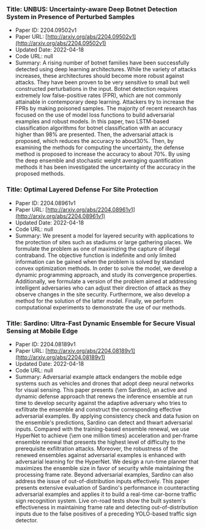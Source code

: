 ### Title: UNBUS: Uncertainty-aware Deep Botnet Detection System in Presence of Perturbed Samples
* Paper ID: 2204.09502v1
* Paper URL: [http://arxiv.org/abs/2204.09502v1](http://arxiv.org/abs/2204.09502v1)
* Updated Date: 2022-04-18
* Code URL: null
* Summary: A rising number of botnet families have been successfully detected using deep
learning architectures. While the variety of attacks increases, these
architectures should become more robust against attacks. They have been proven
to be very sensitive to small but well constructed perturbations in the input.
Botnet detection requires extremely low false-positive rates (FPR), which are
not commonly attainable in contemporary deep learning. Attackers try to
increase the FPRs by making poisoned samples. The majority of recent research
has focused on the use of model loss functions to build adversarial examples
and robust models. In this paper, two LSTM-based classification algorithms for
botnet classification with an accuracy higher than 98\% are presented. Then,
the adversarial attack is proposed, which reduces the accuracy to about30\%.
Then, by examining the methods for computing the uncertainty, the defense
method is proposed to increase the accuracy to about 70\%. By using the deep
ensemble and stochastic weight averaging quantification methods it has been
investigated the uncertainty of the accuracy in the proposed methods.

### Title: Optimal Layered Defense For Site Protection
* Paper ID: 2204.08961v1
* Paper URL: [http://arxiv.org/abs/2204.08961v1](http://arxiv.org/abs/2204.08961v1)
* Updated Date: 2022-04-18
* Code URL: null
* Summary: We present a model for layered security with applications to the protection
of sites such as stadiums or large gathering places. We formulate the problem
as one of maximizing the capture of illegal contraband. The objective function
is indefinite and only limited information can be gained when the problem is
solved by standard convex optimization methods. In order to solve the model, we
develop a dynamic programming approach, and study its convergence properties.
Additionally, we formulate a version of the problem aimed at addressing
intelligent adversaries who can adjust their direction of attack as they
observe changes in the site security. Furthermore, we also develop a method for
the solution of the latter model. Finally, we perform computational experiments
to demonstrate the use of our methods.

### Title: Sardino: Ultra-Fast Dynamic Ensemble for Secure Visual Sensing at Mobile Edge
* Paper ID: 2204.08189v1
* Paper URL: [http://arxiv.org/abs/2204.08189v1](http://arxiv.org/abs/2204.08189v1)
* Updated Date: 2022-04-18
* Code URL: null
* Summary: Adversarial example attack endangers the mobile edge systems such as vehicles
and drones that adopt deep neural networks for visual sensing. This paper
presents {\em Sardino}, an active and dynamic defense approach that renews the
inference ensemble at run time to develop security against the adaptive
adversary who tries to exfiltrate the ensemble and construct the corresponding
effective adversarial examples. By applying consistency check and data fusion
on the ensemble's predictions, Sardino can detect and thwart adversarial
inputs. Compared with the training-based ensemble renewal, we use HyperNet to
achieve {\em one million times} acceleration and per-frame ensemble renewal
that presents the highest level of difficulty to the prerequisite exfiltration
attacks. Moreover, the robustness of the renewed ensembles against adversarial
examples is enhanced with adversarial learning for the HyperNet. We design a
run-time planner that maximizes the ensemble size in favor of security while
maintaining the processing frame rate. Beyond adversarial examples, Sardino can
also address the issue of out-of-distribution inputs effectively. This paper
presents extensive evaluation of Sardino's performance in counteracting
adversarial examples and applies it to build a real-time car-borne traffic sign
recognition system. Live on-road tests show the built system's effectiveness in
maintaining frame rate and detecting out-of-distribution inputs due to the
false positives of a preceding YOLO-based traffic sign detector.

